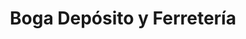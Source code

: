---
title: "Boga Depósito y Ferretería"
url: /ulloa/boga-deposito-y-ferreteria/
shop: Eisenwaren
---